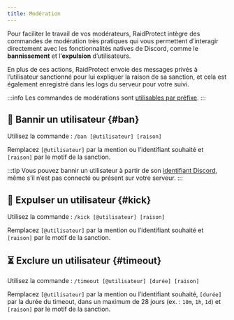 ```yaml
---
title: Modération
---
```


Pour faciliter le travail de vos modérateurs, RaidProtect intègre des commandes de modération très pratiques qui vous permettent d’interagir directement avec les fonctionnalités natives de Discord, comme le **bannissement** et l’**expulsion** d’utilisateurs.

En plus de ces actions, RaidProtect envoie des messages privés à l’utilisateur sanctionné pour lui expliquer la raison de sa sanction, et cela est également enregistré dans les logs du serveur pour votre suivi.

:::info
Les commandes de modérations sont [utilisables par préfixe](../guides/prefix.md).
:::

## 🔨 Bannir un utilisateur {#ban}

Utilisez la commande : ```/ban [@utilisateur] [raison]```

Remplacez `[@utilisateur]` par la mention ou l’identifiant souhaité et `[raison]` par le motif de la sanction.

:::tip
Vous pouvez bannir un utilisateur à partir de son [identifiant Discord](https://dfr.gg/wiki/interface/mode-developpeur), même s’il n’est pas connecté ou présent sur votre serveur.
:::

## 👢 Expulser un utilisateur {#kick}

Utilisez la commande : ```/kick [@utilisateur] [raison]```

Remplacez `[@utilisateur]` par la mention ou l’identifiant souhaité et `[raison]` par le motif de la sanction.

## ⏳ Exclure un utilisateur {#timeout}

Utilisez la commande : ```/timeout [@utilisateur] [durée] [raison]```

Remplacez `[@utilisateur]` par la mention ou l’identifiant souhaité, `[durée]` par la durée du timeout, dans un maximum de 28 jours (ex. : `10m`, `1h`, `1d`) et `[raison]` par le motif de la sanction.